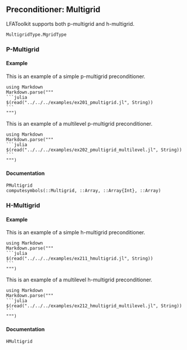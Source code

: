 ## Preconditioner: Multigrid

LFAToolkit supports both p-multigrid and h-multigrid.

```@docs
MultigridType.MgridType
```

### P-Multigrid

#### Example

This is an example of a simple p-multigrid preconditioner.

````@eval
using Markdown
Markdown.parse("""
```julia
$(read("../../../examples/ex201_pmultigrid.jl", String))
```
""")
````

This is an example of a multilevel p-multigrid preconditioner.

````@eval
using Markdown
Markdown.parse("""
```julia
$(read("../../../examples/ex202_pmultigrid_multilevel.jl", String))
```
""")
````

#### Documentation

```@docs
PMultigrid
computesymbols(::Multigrid, ::Array, ::Array{Int}, ::Array)
```

### H-Multigrid

#### Example

This is an example of a simple h-multigrid preconditioner.

````@eval
using Markdown
Markdown.parse("""
```julia
$(read("../../../examples/ex211_hmultigrid.jl", String))
```
""")
````

This is an example of a multilevel h-multigrid preconditioner.

````@eval
using Markdown 
Markdown.parse("""
```julia
$(read("../../../examples/ex212_hmultigrid_multilevel.jl", String))
```
""")
````

#### Documentation

```@docs
HMultigrid
```
